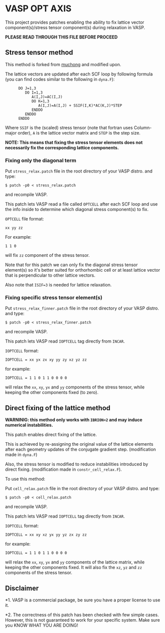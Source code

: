 # VASP OPT AXIS
This project provides patches enabling the ability to fix lattice vector component(s)/stress tensor component(s) during relaxation in VASP.

__PLEASE READ THROUGH THIS FILE BEFORE PROCEED__

## Stress tensor method
This method is forked from [muchong](http://muchong.com/html/201107/3427823_2.html) and modified upon.

The lattice vectors are updated after each SCF loop by following formula (you can find codes similar to the following in `dyna.F`):

```
      DO J=1,3
         DO I=1,3
            A(I,J)=AC(I,J)
            DO K=1,3
               A(I,J)=A(I,J) + SSIF(I,K)*AC(K,J)*STEP
            ENDDO
         ENDDO
      ENDDO
```

Where `SSIF` is the (scaled) stress tensor (note that fortran uses Column-major order), `A` is the lattice vector matrix and `STEP` is the step size.

__NOTE: This means that fixing the stress tensor elements does not necessarily fix the corresponding lattice components.__

### Fixing only the diagonal term

Put `stress_relax.patch` file in the root directory of your VASP distro. and type:
```
$ patch -p0 < stress_relax.patch
```
and recompile VASP.

This patch lets VASP read a file called `OPTCELL` after each SCF loop and use the info inside to determine which diagonal stress component(s) to fix.

`OPTCELL` file format:

```
xx yy zz
```

For example:
```
1 1 0
```
will fix `zz` component of the stress tensor.

Note that for this patch we can only fix the diagonal stress tensor element(s) so it's better suited for orthorhombic cell or at least lattice vector that is perpendicular to other lattice vectors.

Also note that `ISIF=3` is needed for lattice relaxation.

### Fixing specific stress tensor element(s)

Put `stress_relax_finner.patch` file in the root directory of your VASP distro. and type:
```
$ patch -p0 < stress_relax_finner.patch
```
and recompile VASP.

This patch lets VASP read `IOPTCELL` tag directly from `INCAR`.

`IOPTCELL` format:

```
IOPTCELL = xx yx zx xy yy zy xz yz zz
```
for example:
```
IOPTCELL = 1 1 0 1 1 0 0 0 0
```
will relax the `xx`, `xy`, `yx` and `yy` components of the stress tensor, while keeping the other components fixed (to zero).

## Direct fixing of the lattice method
__WARNINIG: this method only works with `IBRION=2` and may induce numerical instabilities.__

This patch enables direct fixing of the lattice.

This is achieved by re-assigning the original value of the lattice elements after each geometry updates of the conjugate gradient step. (modification made in `dyna.F`)

Also, the stress tensor is modified to reduce instabilities introduced by direct fixing. (modification made in `constr_cell_relax.F`).

To use this method:

Put `cell_relax.patch` file in the root directory of your VASP distro. and type:
```
$ patch -p0 < cell_relax.patch
```
and recompile VASP.

This patch lets VASP read `IOPTCELL` tag directly from `INCAR`.

`IOPTCELL` format:

```
IOPTCELL = xx xy xz yx yy yz zx zy zz
```
for example:
```
IOPTCELL = 1 1 0 1 1 0 0 0 0
```
will relax the `xx`, `xy`, `yx` and `yy` components of the lattice matrix, while keeping the other components fixed.
It will also fix the `xz`, `yz` and `zz` components of the stress tensor.

## Disclaimer

*1. VASP is a commercial package, be sure you have a proper license to use it.

*2. The correctness of this patch has been checked with few simple cases. However, this is not guaranteed to work for your specific system. Make sure you KNOW WHAT YOU ARE DOING!
